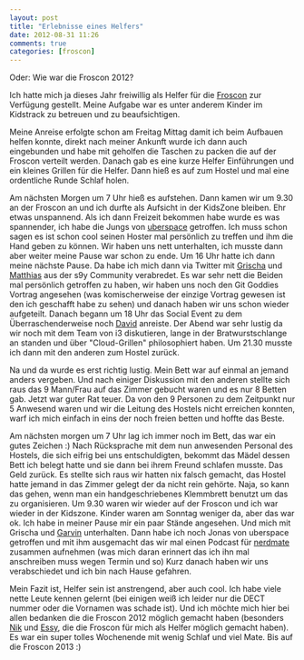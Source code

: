 ```yaml
---
layout: post
title: "Erlebnisse eines Helfers"
date: 2012-08-31 11:26
comments: true
categories: [froscon]
---
```

Oder: Wie war die Froscon 2012?

Ich hatte mich ja dieses Jahr freiwillig als Helfer für die [Froscon](http://froscon.de) zur Verfügung gestellt.
Meine Aufgabe war es unter anderem Kinder im Kidstrack zu betreuen und zu beaufsichtigen.

Meine Anreise erfolgte schon am Freitag Mittag damit ich beim Aufbauen helfen konnte, direkt nach meiner Ankunft
wurde ich dann auch eingebunden und habe mit geholfen die Taschen zu packen die auf der Froscon verteilt werden. Danach gab es eine kurze
Helfer Einführungen und ein kleines Grillen für die Helfer. Dann hieß es auf zum Hostel und mal eine ordentliche Runde Schlaf holen.

Am nächsten Morgen um 7 Uhr hieß es aufstehen. Dann kamen wir um 9.30 an der Froscon an und ich durfte als Aufsicht in der KidsZone bleiben. Ehr etwas unspannend.
Als ich dann Freizeit bekommen habe wurde es was spannender, ich habe die Jungs von [uberspace](https://uberspace.de) getroffen. Ich muss schon sagen es ist schon cool seinen
Hoster mal persönlich zu treffen und ihm die Hand geben zu können. Wir haben uns nett unterhalten, ich musste dann aber weiter meine Pause war schon zu ende. Um 16 Uhr hatte ich
dann meine nächste Pause. Da habe ich mich dann via Twitter mit [Grischa](https://twitter.com/gbrockhaus) und [Matthias](https://twitter.com/mattsches) aus der s9y Community verabredet.
Es war sehr nett die Beiden mal persönlich getroffen zu haben, wir haben uns noch den Git Goddies Vortrag angesehen (was komischerweise der einzige Vortrag gewesen ist den ich geschafft habe zu sehen)
und danach haben wir uns schon wieder aufgeteilt. Danach begann um 18 Uhr das Social Event zu dem Überraschenderweise noch [David](https://twitter.com/dakrys) anreiste.
Der Abend war sehr lustig da wir noch mit dem Team von i3 diskutieren, lange in der Bratwurstschlange an standen und über "Cloud-Grillen" philosophiert haben.
Um 21.30 musste ich dann mit den anderen zum Hostel zurück.

Na und da wurde es erst richtig lustig. Mein Bett war auf einmal an jemand anders vergeben. Und nach einiger Diskussion mit den anderen stellte sich raus das 9 Mann/Frau auf
das Zimmer gebucht waren und es nur 8 Betten gab. Jetzt war guter Rat teuer. Da von den 9 Personen zu dem Zeitpunkt nur 5 Anwesend waren und wir die Leitung des Hostels nicht
erreichen konnten, warf ich mich einfach in eins der noch freien betten und hoffte das Beste.

Am nächsten morgen um 7 Uhr lag ich immer noch im Bett, das war ein gutes Zeichen :)
Nach Rücksprache mit dem nun anwesenden Personal des Hostels, die sich eifrig bei uns entschuldigten, bekommt das Mädel dessen Bett ich belegt hatte und sie dann bei ihrem Freund schlafen musste.
Das Geld zurück. Es stellte sich raus wir hatten nix falsch gemacht, das Hostel hatte jemand in das Zimmer gelegt der da nicht rein gehörte. Naja, so kann das gehen, wenn man ein handgeschriebenes Klemmbrett
benutzt um das zu organisieren.
Um 9.30 waren wir wieder auf der Froscon und ich war wieder in der Kidszone. Kinder waren am Sonntag weniger da, aber das war ok. Ich habe in meiner Pause mir ein paar Stände angesehen. Und mich mit Grischa und [Garvin](https://twitter.com/supergarv) unterhalten.
Dann habe ich noch Jonas von uberspace getroffen und mit ihm ausgemacht das wir mal einen Podcast für [nerdmate](http://nerdmate.de) zusammen aufnehmen (was mich daran erinnert das ich ihn mal anschreiben muss wegen Termin und so)
Kurz danach haben wir uns verabschiedet und ich bin nach Hause gefahren.

Mein Fazit ist, Helfer sein ist anstrengend, aber auch cool. Ich habe viele nette Leute kennen gelernt (bei einigen weiß ich leider nur die DECT nummer oder die Vornamen was schade ist). Und ich möchte mich hier bei allen bedanken die die Froscon 2012 möglich gemacht haben
(besonders [Nik](https://twitter.com/Natureshadow) und [Essy](https://twitter.com/casheeew), die die Froscon für mich als Helfer möglich gemacht haben). Es war ein super tolles Wochenende mit wenig Schlaf und viel Mate. Bis auf die Froscon 2013 :)
